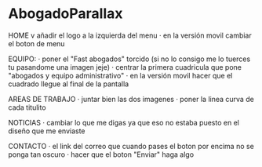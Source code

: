 # AbogadoParallax


HOME
v añadir el logo a la izquierda del menu
· en la versión movil cambiar el boton de menu

EQUIPO:
· poner el "Fast abogados" torcido (si no lo consigo me lo tuerces tu pasandome una imagen jeje)
· centrar la primera cuadricula que pone "abogados y equipo administrativo"
· en la versión movil hacer que el cuadrado llegue al final de la pantalla

AREAS DE TRABAJO
· juntar bien las dos imagenes
· poner la linea curva de cada titulito

NOTICIAS
· cambiar lo que me digas ya que eso no estaba puesto en el diseño que me enviaste

CONTACTO
· el link del correo que cuando pases el boton por encima no se ponga tan oscuro
· hacer que el boton "Enviar" haga algo